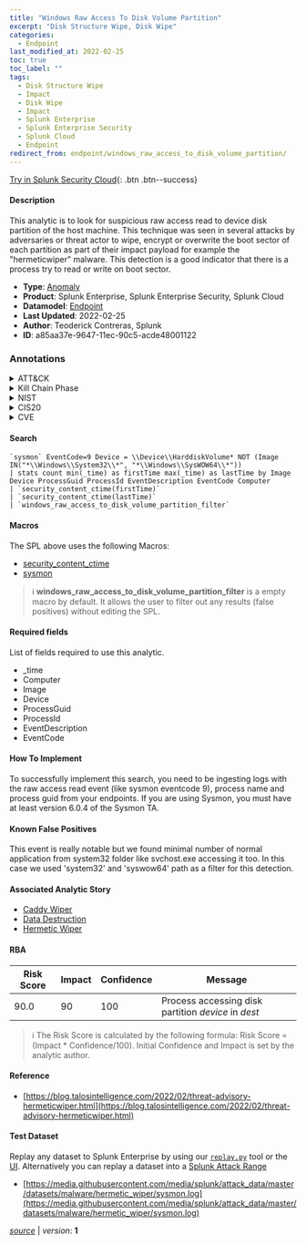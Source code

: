 ```yaml
---
title: "Windows Raw Access To Disk Volume Partition"
excerpt: "Disk Structure Wipe, Disk Wipe"
categories:
  - Endpoint
last_modified_at: 2022-02-25
toc: true
toc_label: ""
tags:
  - Disk Structure Wipe
  - Impact
  - Disk Wipe
  - Impact
  - Splunk Enterprise
  - Splunk Enterprise Security
  - Splunk Cloud
  - Endpoint
redirect_from: endpoint/windows_raw_access_to_disk_volume_partition/
---
```




[Try in Splunk Security Cloud](https://www.splunk.com/en_us/cyber-security.html){: .btn .btn--success}

#### Description

This analytic is to look for suspicious raw access read to device disk partition of the host machine. This technique was seen in several attacks by adversaries or threat actor to wipe, encrypt or overwrite the boot sector of each partition as part of their impact payload for example the &#34;hermeticwiper&#34; malware. This detection is a good indicator that there is a process try to read or write on boot sector.

- **Type**: [Anomaly](https://github.com/splunk/security_content/wiki/Detection-Analytic-Types)
- **Product**: Splunk Enterprise, Splunk Enterprise Security, Splunk Cloud
- **Datamodel**: [Endpoint](https://docs.splunk.com/Documentation/CIM/latest/User/Endpoint)
- **Last Updated**: 2022-02-25
- **Author**: Teoderick Contreras, Splunk
- **ID**: a85aa37e-9647-11ec-90c5-acde48001122

### Annotations
<details>
  <summary>ATT&CK</summary>

<div markdown="1">

#### [ATT&CK](https://attack.mitre.org/)

| ID          | Technique   | Tactic         |
| ----------- | ----------- |--------------- |
| [T1561.002](https://attack.mitre.org/techniques/T1561/002/) | Disk Structure Wipe | Impact |

| [T1561](https://attack.mitre.org/techniques/T1561/) | Disk Wipe | Impact |

</div>
</details>


<details>
  <summary>Kill Chain Phase</summary>

<div markdown="1">

* Exploitation


</div>
</details>


<details>
  <summary>NIST</summary>

<div markdown="1">

* DE.CM



</div>
</details>

<details>
  <summary>CIS20</summary>

<div markdown="1">

* CIS 3
* CIS 5
* CIS 16



</div>
</details>

<details>
  <summary>CVE</summary>

<div markdown="1">


</div>
</details>


#### Search

```
`sysmon` EventCode=9 Device = \\Device\\HarddiskVolume* NOT (Image IN("*\\Windows\\System32\\*", "*\\Windows\\SysWOW64\\*")) 
| stats count min(_time) as firstTime max(_time) as lastTime by Image Device ProcessGuid ProcessId EventDescription EventCode Computer 
| `security_content_ctime(firstTime)` 
| `security_content_ctime(lastTime)` 
| `windows_raw_access_to_disk_volume_partition_filter`
```

#### Macros
The SPL above uses the following Macros:
* [security_content_ctime](https://github.com/splunk/security_content/blob/develop/macros/security_content_ctime.yml)
* [sysmon](https://github.com/splunk/security_content/blob/develop/macros/sysmon.yml)

> :information_source:
> **windows_raw_access_to_disk_volume_partition_filter** is a empty macro by default. It allows the user to filter out any results (false positives) without editing the SPL.



#### Required fields
List of fields required to use this analytic.
* _time
* Computer
* Image
* Device
* ProcessGuid
* ProcessId
* EventDescription
* EventCode



#### How To Implement
To successfully implement this search, you need to be ingesting logs with the raw access read event (like sysmon eventcode 9), process name and process guid from your endpoints. If you are using Sysmon, you must have at least version 6.0.4 of the Sysmon TA.
#### Known False Positives
This event is really notable but we found minimal number of normal application from system32 folder like svchost.exe accessing it too. In this case we used &#39;system32&#39; and &#39;syswow64&#39; path as a filter for this detection.

#### Associated Analytic Story
* [Caddy Wiper](/stories/caddy_wiper)
* [Data Destruction](/stories/data_destruction)
* [Hermetic Wiper](/stories/hermetic_wiper)




#### RBA

| Risk Score  | Impact      | Confidence   | Message      |
| ----------- | ----------- |--------------|--------------|
| 90.0 | 90 | 100 | Process accessing disk partition $device$ in $dest$ |


> :information_source:
> The Risk Score is calculated by the following formula: Risk Score = (Impact * Confidence/100). Initial Confidence and Impact is set by the analytic author.


#### Reference

* [https://blog.talosintelligence.com/2022/02/threat-advisory-hermeticwiper.html](https://blog.talosintelligence.com/2022/02/threat-advisory-hermeticwiper.html)



#### Test Dataset
Replay any dataset to Splunk Enterprise by using our [`replay.py`](https://github.com/splunk/attack_data#using-replaypy) tool or the [UI](https://github.com/splunk/attack_data#using-ui).
Alternatively you can replay a dataset into a [Splunk Attack Range](https://github.com/splunk/attack_range#replay-dumps-into-attack-range-splunk-server)

* [https://media.githubusercontent.com/media/splunk/attack_data/master/datasets/malware/hermetic_wiper/sysmon.log](https://media.githubusercontent.com/media/splunk/attack_data/master/datasets/malware/hermetic_wiper/sysmon.log)



[*source*](https://github.com/splunk/security_content/tree/develop/detections/endpoint/windows_raw_access_to_disk_volume_partition.yml) \| *version*: **1**